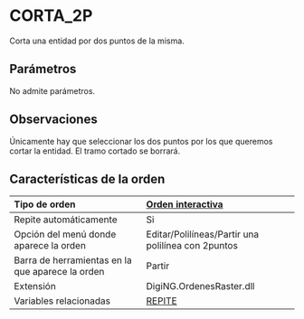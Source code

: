 # CORTA\_2P

Corta una entidad por dos puntos de la misma.

## Parámetros

No admite parámetros.

## Observaciones

Únicamente hay que seleccionar los dos puntos por los que queremos cortar la entidad. El tramo cortado se borrará.

## Características de la orden

| Tipo de orden | [Orden interactiva](corta-2p.md) |
| :--- | :--- |
| Repite automáticamente | Si |
| Opción del menú donde aparece la orden | Editar/Polilíneas/Partir una polilínea con 2puntos |
| Barra de herramientas en la que aparece la orden | Partir |
| Extensión | DigiNG.OrdenesRaster.dll |
| Variables relacionadas | [REPITE](/digi3d-net/referencia/ventana-de-dibujo/ordenes/c/REPITE.html) |

